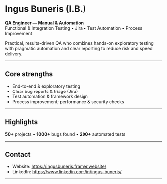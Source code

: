 # Ingus Buneris (I.B.)  
**QA Engineer — Manual & Automation**  
Functional & Integration Testing • Jira • Test Automation • Process Improvement

Practical, results-driven QA who combines hands-on exploratory testing with pragmatic automation and clear reporting to reduce risk and speed delivery.

---

## Core strengths
- End-to-end & exploratory testing  
- Clear bug reports & triage (Jira)  
- Test automation & framework design  
- Process improvement; performance & security checks

---

## Highlights
**50+** projects • **1000+** bugs found • **200+** automated tests

---

## Contact
- Website: https://ingusbuneris.framer.website/  
- LinkedIn: https://www.linkedin.com/in/ingus-buneris/

---

